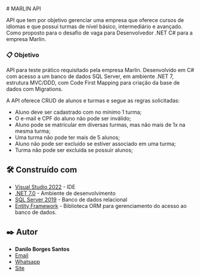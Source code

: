 ﻿﻿# MARLIN API

API que tem por objetivo gerenciar uma empresa que oferece cursos de idiomas e que possui turmas de nível básico, intermediário e avançado.
Como proposto para o desafio de vaga para Desenvolvedor .NET C# para a empresa Marlin.


### 📋 Objetivo

API para teste prático requisitado pela empresa Marlin. Desenvolvido em C# com acesso a um banco de dados SQL Server, em ambiente .NET 7, estrutura MVC/DDD, com Code First Mapping para criação da base de dados com Migrations.

A API oferece CRUD de alunos e turmas e segue as regras solicitadas:

* Aluno deve ser cadastrado com no mínimo 1 turma;
* O e-mail e CPF do aluno não pode ser inválido;
* Aluno pode se matricular em diversas turmas, mas não mais de 1x na mesma turma;
* Uma turma não pode ter mais de 5 alunos;
* Aluno não pode ser excluído se estiver associado em uma turma;
* Turma não pode ser excluída se possuir alunos;

## 🛠️ Construído com

* [Visual Studio 2022](https://visualstudio.microsoft.com/) - IDE
* [.NET 7.0](https://dotnet.microsoft.com/en-us/download/dotnet/7.0) - Ambiente de desenvolvimento
* [SQL Server 2019](https://www.microsoft.com/pt-br/sql-server/sql-server-downloads) - Banco de dados relacional
* [Entity Framework](https://learn.microsoft.com/pt-br/ef/) - Biblioteca ORM para gerenciamento do acesso ao banco de dados.

## ✒️ Autor

* **Danilo Borges Santos** 
* [Email](mailto:borges_santos89@hotmail.com)
* [Whatsapp](https://api.whatsapp.com/send?phone=5573999403798)
* [Site](https://www.dandev.com.br)